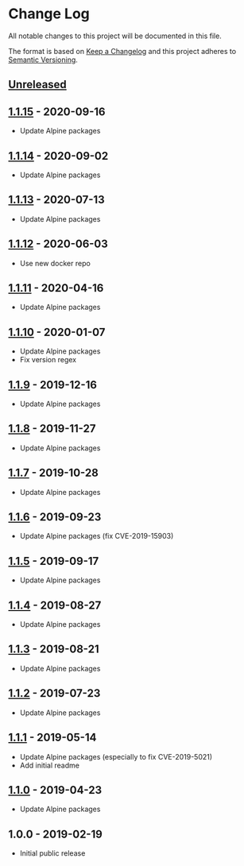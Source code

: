 # Change Log
All notable changes to this project will be documented in this file.

The format is based on [Keep a Changelog](http://keepachangelog.com/)
and this project adheres to [Semantic Versioning](http://semver.org/).

## [Unreleased]

## [1.1.15] - 2020-09-16
- Update Alpine packages

## [1.1.14] - 2020-09-02
- Update Alpine packages

## [1.1.13] - 2020-07-13
- Update Alpine packages

## [1.1.12] - 2020-06-03
- Use new docker repo

## [1.1.11] - 2020-04-16
- Update Alpine packages

## [1.1.10] - 2020-01-07
- Update Alpine packages
- Fix version regex

## [1.1.9] - 2019-12-16
- Update Alpine packages

## [1.1.8] - 2019-11-27
- Update Alpine packages

## [1.1.7] - 2019-10-28
- Update Alpine packages

## [1.1.6] - 2019-09-23
- Update Alpine packages (fix CVE-2019-15903)

## [1.1.5] - 2019-09-17
- Update Alpine packages

## [1.1.4] - 2019-08-27
- Update Alpine packages

## [1.1.3] - 2019-08-21
- Update Alpine packages

## [1.1.2] - 2019-07-23
- Update Alpine packages

## [1.1.1] - 2019-05-14
- Update Alpine packages (especially to fix CVE-2019-5021)
- Add initial readme

## [1.1.0] - 2019-04-23
- Update Alpine packages

## 1.0.0 - 2019-02-19
- Initial public release

[Unreleased]:  https://github.com/gmitirol/alpine39/compare/1.1.15...HEAD
[1.1.15]: https://github.com/gmitirol/alpine39/compare/1.1.14...1.1.15
[1.1.14]: https://github.com/gmitirol/alpine39/compare/1.1.13...1.1.14
[1.1.13]: https://github.com/gmitirol/alpine39/compare/1.1.12...1.1.13
[1.1.12]: https://github.com/gmitirol/alpine39/compare/1.1.11...1.1.12
[1.1.11]: https://github.com/gmitirol/alpine39/compare/1.1.10...1.1.11
[1.1.10]: https://github.com/gmitirol/alpine39/compare/1.1.9...1.1.10
[1.1.9]: https://github.com/gmitirol/alpine39/compare/1.1.8...1.1.9
[1.1.8]: https://github.com/gmitirol/alpine39/compare/1.1.7...1.1.8
[1.1.7]: https://github.com/gmitirol/alpine39/compare/1.1.6...1.1.7
[1.1.6]: https://github.com/gmitirol/alpine39/compare/1.1.5...1.1.6
[1.1.5]: https://github.com/gmitirol/alpine39/compare/1.1.4...1.1.5
[1.1.4]: https://github.com/gmitirol/alpine39/compare/1.1.3...1.1.4
[1.1.3]: https://github.com/gmitirol/alpine39/compare/1.1.2...1.1.3
[1.1.2]: https://github.com/gmitirol/alpine39/compare/1.1.1...1.1.2
[1.1.1]: https://github.com/gmitirol/alpine39/compare/1.1.0...1.1.1
[1.1.0]: https://github.com/gmitirol/alpine39/compare/1.0.0...1.1.0
